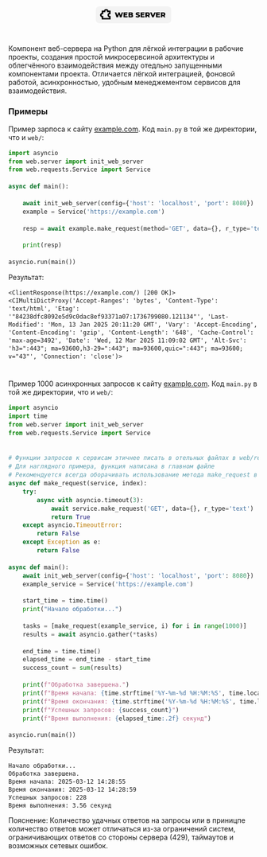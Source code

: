 <p align="center">
  <img src="images/logo.png" alt="Logo" width="30%"/>
</p>

#

Компонент веб-сервера на Python для лёгкой интеграции в рабочие проекты, создания простой микросервсиной архитектуры и облегчённого взаимодействия между отедльно запущенными компонентами проекта.
Отличается лёгкой интеграцией, фоновой работой, асинхронностью, удобным менеджементом сервисов для взаимодействия.


### Примеры
Пример зарпоса к сайту <a href="https://example.com/">example.com</a>. Код <code>main.py</code> в той же директории, что и <code>web/</code>:
```Python
import asyncio
from web.server import init_web_server
from web.requests.Service import Service

async def main():

    await init_web_server(config={'host': 'localhost', 'port': 8080})
    example = Service('https://example.com')

    resp = await example.make_request(method='GET', data={}, r_type='text')
    
    print(resp)

asyncio.run(main())
```

Результат:
```
<ClientResponse(https://example.com/) [200 OK]>
<CIMultiDictProxy('Accept-Ranges': 'bytes', 'Content-Type': 'text/html', 'Etag': '"84238dfc8092e5d9c0dac8ef93371a07:1736799080.121134"', 'Last-Modified': 'Mon, 13 Jan 2025 20:11:20 GMT', 'Vary': 'Accept-Encoding', 'Content-Encoding': 'gzip', 'Content-Length': '648', 'Cache-Control': 'max-age=3492', 'Date': 'Wed, 12 Mar 2025 11:09:02 GMT', 'Alt-Svc': 'h3=":443"; ma=93600,h3-29=":443"; ma=93600,quic=":443"; ma=93600; v="43"', 'Connection': 'close')>
```
#
Пример 1000 асинхронных запросов к сайту <a href="https://example.com/">example.com</a>. Код <code>main.py</code> в той же директории, что и <code>web/</code>:
```Python
import asyncio
import time
from web.server import init_web_server
from web.requests.Service import Service


# Функции запросов к сервисам этичнее писать в отельных файлах в web/requests/
# Для наглядного примера, функция написана в главном файле
# Рекомендуется всегда оборачивать использование метода make_request в функции, подготавливающие данные для запроса
async def make_request(service, index):
    try:
        async with asyncio.timeout(3):
            await service.make_request('GET', data={}, r_type='text')
            return True
    except asyncio.TimeoutError:
        return False
    except Exception as e:
        return False

async def main():
    await init_web_server(config={'host': 'localhost', 'port': 8080})
    example_service = Service('https://example.com')

    start_time = time.time()
    print("Начало обработки...")

    tasks = [make_request(example_service, i) for i in range(1000)]
    results = await asyncio.gather(*tasks)

    end_time = time.time()
    elapsed_time = end_time - start_time
    success_count = sum(results)

    print(f"Обработка завершена.")
    print(f"Время начала: {time.strftime('%Y-%m-%d %H:%M:%S', time.localtime(start_time))}")
    print(f"Время окончания: {time.strftime('%Y-%m-%d %H:%M:%S', time.localtime(end_time))}")
    print(f"Успешных запросов: {success_count}")
    print(f"Время выполнения: {elapsed_time:.2f} секунд")

asyncio.run(main())
```
Результат:
```
Начало обработки...
Обработка завершена.
Время начала: 2025-03-12 14:28:55
Время окончания: 2025-03-12 14:28:59
Успешных запросов: 228
Время выполнения: 3.56 секунд
```
Пояснение:
Количество удачных ответов на запросы или в приницпе количество ответов может отличаться из-за ограничений систем, ограничивающих ответов со стороны сервера (429), таймаутов и возможных сетевых ошибок.
